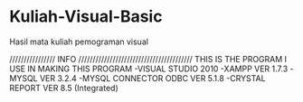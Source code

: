 # Kuliah-Visual-Basic
Hasil mata kuliah pemograman visual

//////////////// INFO ////////////////////////////////////////
THIS IS THE PROGRAM I USE IN MAKING THIS PROGRAM
-VISUAL STUDIO 2010 
-XAMPP VER 1.7.3
-MYSQL VER 3.2.4
-MYSQL CONNECTOR ODBC VER 5.1.8
-CRYSTAL REPORT VER 8.5 (Integrated)



